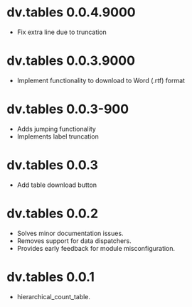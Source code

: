 # dv.tables 0.0.4.9000
* Fix extra line due to truncation

# dv.tables 0.0.3.9000

* Implement functionality to download to Word (.rtf) format

# dv.tables 0.0.3-900

* Adds jumping functionality
* Implements label truncation

# dv.tables 0.0.3

* Add table download button

# dv.tables 0.0.2

* Solves minor documentation issues.
* Removes support for data dispatchers.
* Provides early feedback for module misconfiguration.

# dv.tables 0.0.1

* hierarchical_count_table.
